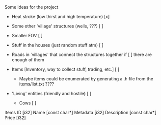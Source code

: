 Some ideas for the project

- Heat stroke (low thirst and high temperature)					[x]

- Some other 'village' structures (wells, ???)					[ ]

- Smaller FOV													[ ]

- Stuff in the houses (just random stuff atm)					[ ]

- Roads in 'villages' that connect the structures together if 	[ ]
	there are enough of them			

- Items [Inventory, way to collect stuff, trading, etc.]		[ ]
	- Maybe items could be enumerated by generating a
		.h file from the items/list.txt ????

- 'Living' entities (friendly and hostile)						[ ]
	- Cows														[ ]

	
Items
	ID [i32]
	Name [const char*]
	Metadata [i32]
	Description [const char*]
	Price [i32]
